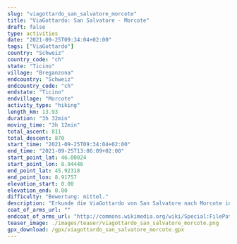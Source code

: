 ```yaml
---
slug: "viagottardo_san_salvatore_morcote"
title: "ViaGottardo: San Salvatore - Morcote"
draft: false
type: activities
date: "2021-09-25T09:34:04+02:00"
tags: ["ViaGottardo"]
country: "Schweiz"
country_code: "ch"
state: "Ticino"
village: "Breganzona"
endcountry: "Schweiz"
endcountry_code: "ch"
endstate: "Ticino"
endvillage: "Morcote"
activity_type: "hiking"
length_km: 13.93
duration: "3h 32min"
moving_time: "3h 12min"
total_ascent: 811
total_descent: 870
start_time: "2021-09-25T09:34:04+02:00"
end_time: "2021-09-25T13:06:09+02:00"
start_point_lat: 46.00024
start_point_lon: 8.94446
end_point_lat: 45.92318
end_point_lon: 8.91757
elevation_start: 0.00
elevation_end: 0.00
difficulty: "Bewertung: mittel."
description: "Erkunde die ViaGottardo von San Salvatore nach Morcote in Breganzona, Schweiz. Genieße die 13,93 km lange Wanderung mit einem Gesamtaufstieg von 811 Metern und Abstieg von 870 Metern. Die Gesamtdauer beträgt 3h 32min inklusive Pausen"
coat_of_arms_url: ""
endcoat_of_arms_url: "http://commons.wikimedia.org/wiki/Special:FilePath/Morcote-coat%20of%20arms.svg"
teaser_image: ./images/teaser/viagottardo_san_salvatore_morcote.png
gpx_download: /gpx/viagottardo_san_salvatore_morcote.gpx
---
```

